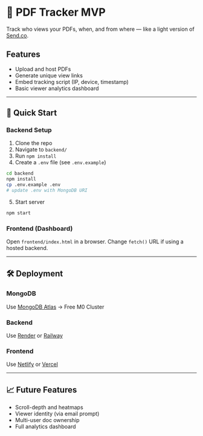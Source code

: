 # 📄 PDF Tracker MVP

Track who views your PDFs, when, and from where — like a light version of [Send.co](https://www.send.co).

## Features
- Upload and host PDFs
- Generate unique view links
- Embed tracking script (IP, device, timestamp)
- Basic viewer analytics dashboard

---

## 🚀 Quick Start

### Backend Setup

1. Clone the repo
2. Navigate to `backend/`
3. Run `npm install`
4. Create a `.env` file (see `.env.example`)

```bash
cd backend
npm install
cp .env.example .env
# update .env with MongoDB URI
```

5. Start server

```bash
npm start
```

### Frontend (Dashboard)

Open `frontend/index.html` in a browser. Change `fetch()` URL if using a hosted backend.

---

## 🛠 Deployment

### MongoDB
Use [MongoDB Atlas](https://www.mongodb.com/cloud/atlas) → Free M0 Cluster

### Backend
Use [Render](https://render.com) or [Railway](https://railway.app)

### Frontend
Use [Netlify](https://netlify.com) or [Vercel](https://vercel.com)

---

## 📈 Future Features
- Scroll-depth and heatmaps
- Viewer identity (via email prompt)
- Multi-user doc ownership
- Full analytics dashboard